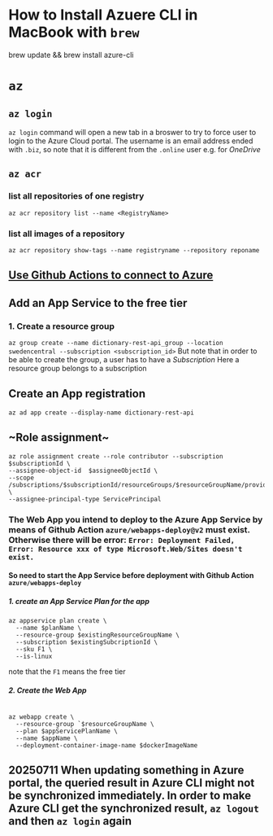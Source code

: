# How to Install Azuere CLI in MacBook with `brew`
brew update && brew install azure-cli
# `az`
## `az login`
`az login` command will open a new tab in a broswer to try to force user to login to the Azure Cloud portal. The username is an email address ended with `.biz`, so note that it is different from the `.online` user e.g. for *OneDrive*

## `az acr`
### list all repositories of one registry
`az acr repository list --name <RegistryName>`
### list all images of a repository
`az acr repository show-tags --name registryname --repository reponame`

## [Use Github Actions to connect to Azure](https://learn.microsoft.com/en-us/azure/developer/github/connect-from-azure)


## Add an App Service to the free tier
### 1. Create a resource group
`az group create --name dictionary-rest-api_group --location swedencentral --subscription <subscription_id>`
But note that in order to be able to create the group, a user has to have a *Subscription*
Here a resource group belongs to a subscription

## Create an App registration
```
az ad app create --display-name dictionary-rest-api
```
## ~Role assignment~
```
az role assignment create --role contributor --subscription $subscriptionId \
--assignee-object-id  $assigneeObjectId \
--scope /subscriptions/$subscriptionId/resourceGroups/$resourceGroupName/providers/Microsoft.Web/sites/$webappName \
--assignee-principal-type ServicePrincipal
```

### The Web App you intend to deploy to the Azure App Service by means of Github Action `azure/webapps-deploy@v2` must exist. Otherwise there will be error: `Error: Deployment Failed, Error: Resource xxx of type Microsoft.Web/Sites doesn't exist.`
#### So need to start the App Service before deployment with Github Action `azure/webapps-deploy`
##### 1. create an App Service Plan for the app
```
az appservice plan create \
  --name $planName \
  --resource-group $existingResourceGroupName \
  --subscription $existingSubcriptionId \
  --sku F1 \
  --is-linux
```
note that the `F1` means the free tier
##### 2. Create the Web App
```

az webapp create \
  --resource-group `$resourceGroupName \
  --plan $appServicePlanName \
  --name $appName \
  --deployment-container-image-name $dockerImageName

```
 
## 20250711 When updating something in Azure portal, the queried result in Azure CLI might not be synchronized immediately. In order to make Azure CLI get the synchronized result, `az logout` and then `az login` again 
